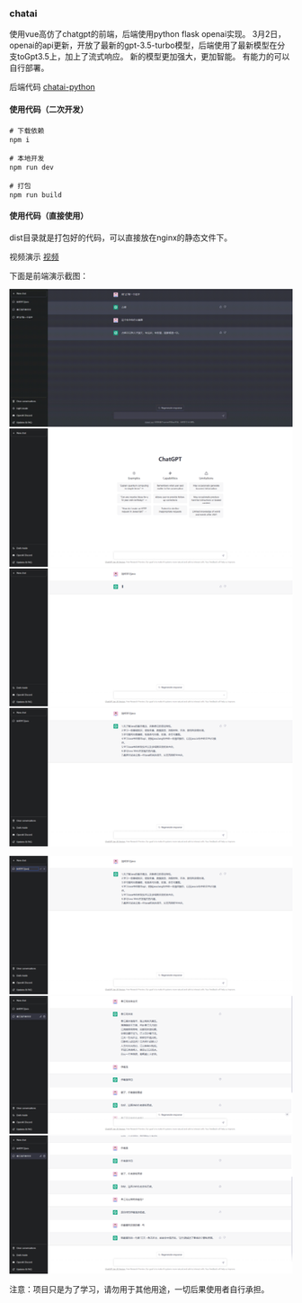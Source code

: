 ### chatai
使用vue高仿了chatgpt的前端，后端使用python flask openai实现。
3月2日，openai的api更新，开放了最新的gpt-3.5-turbo模型，后端使用了最新模型在分支toGpt3.5上，加上了流式响应。
新的模型更加强大，更加智能。
有能力的可以自行部署。

后端代码
[chatai-python](https://gitee.com/MIEAPP/chatai-python)


#### 使用代码（二次开发）
```
# 下载依赖
npm i

# 本地开发
npm run dev

# 打包
npm run build
```

#### 使用代码（直接使用）
dist目录就是打包好的代码，可以直接放在nginx的静态文件下。


视频演示
[视频](https://www.bilibili.com/video/BV1QA411C7mN/)

下面是前端演示截图：

![](imgs/视频演示.gif)
![](imgs/1677497989802.png)
![](imgs/1677498054107.png)
![](imgs/1677498069769.png)

![](imgs/1677498085780.png)
![](imgs/1677498219638.jpg)
![](imgs/1677498224183.png)

注意：项目只是为了学习，请勿用于其他用途，一切后果使用者自行承担。